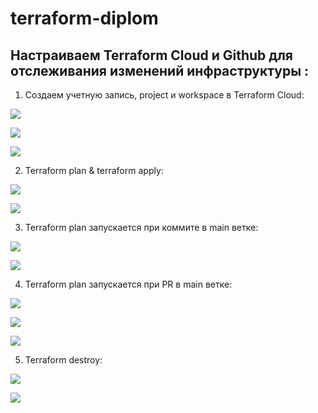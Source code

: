 # terraform-diplom

## Настраиваем Terraform Cloud и Github для отслеживания изменений инфраструктуры :

1. Создаем учетную запись, project и workspace в Terraform Cloud:

<p align="left">
  <img src="./pic/terraform_cloud.png">
</p>

<p align="left">
  <img src="./pic/vcs_providers.png">
</p>

<p align="left">
  <img src="./pic/vcs.png">
</p>

2. Terraform plan & terraform apply:

<p align="left">
  <img src="./pic/plan.png">
</p>

<p align="left">
  <img src="./pic/apply.png">
</p>

3. Terraform plan запускается при коммите в main ветке:

<p align="left">
  <img src="./pic/commit.png">
</p>

<p align="left">
  <img src="./pic/commit2.png">
</p>

4. Terraform plan запускается при PR в main ветке:

<p align="left">
  <img src="./pic/pr.png">
</p>

<p align="left">
  <img src="./pic/pr2.png">
</p>

<p align="left">
  <img src="./pic/pr3.png">
</p>

5. Terraform destroy:

<p align="left">
  <img src="./pic/destroy.png">
</p>

<p align="left">
  <img src="./pic/destroy2.png">
</p>